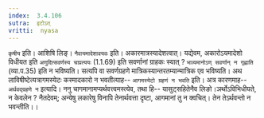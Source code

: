 ```yaml
---
index:  3.4.106
sutra:  इटोऽत्
vritti:  nyasa
---
```


`कृषीय` इति। आशिषि लिङ्। `नैवायमादेशावयवः` इति। अकारमात्रस्यादेशत्वात्। यद्येवम, अकारोऽयमादेशो विधीयत इति `अणुदित्सवर्णस्य चाप्रत्ययः` (1.1.69) इति सवर्णानां ग्राहकः स्यात् ? `भाव्यमानोऽण् सवर्णान् न गृह्णाति` (व्या.प.35) इति न भविष्यति। सत्यपि वा सवर्णग्रहणे मात्रिकस्यान्तरतम्यान्मात्रिक एव भविष्यति।
अथ लाविषीष्टेत्यत्रागमस्येटः कस्मादकारो न भवतीत्याह-- `आगमस्येटो ग्रहणं न भवति` इति। अत्र कारणमाह-- `अर्थवद्ग्रहणे न` इत्यादि। ननु चागमानामप्यर्थवत्त्वमस्त्येव, तथा हि-- यासुट्सहितेनैव लिङो।ञर्थोऽविभिधीयते, न केवलेन ? नैतदेवम्; अन्येषु लकारेषु विनापि तेनार्थवत्ता दृष्टा, आगमानां तु न क्वचित्। तेन तेऽर्थवन्तो न भवन्तीति।।

